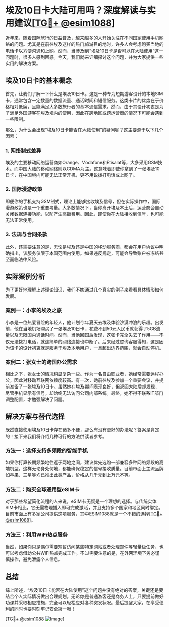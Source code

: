 # 埃及10日卡大陆可用吗？深度解读与实用建议[[TG💪+ @esim1088](https://t.me/s/esim1088)]

近年来，随着国际旅行的日益普及，越来越多的人开始关注在不同国家使用手机网络的问题。尤其是在前往埃及这样的热门旅游目的地时，许多人会考虑购买当地的电话卡以方便沟通和上网。然而，当涉及到“埃及10日卡是否可以在大陆使用”这一问题时，很多人感到困惑。今天，我们就来详细探讨这个问题，并为大家提供一些实用的解决方案。

## 埃及10日卡的基本概念

首先，让我们了解一下什么是埃及10日卡。这是一种专为短期游客设计的本地SIM卡，通常包含一定数量的数据流量、通话时间和短信服务。这类卡片的优势在于价格相对低廉，且能满足大多数旅行者的基本通信需求。然而，由于其设计初衷是为了满足外国游客在埃及境内的使用，因此在跨地区或跨运营商的情况下可能会遇到一些限制。

那么，为什么会出现“埃及10日卡能否在大陆使用”的疑问呢？这主要源于以下几个因素：

### 1. 网络制式差异

埃及的主要移动网络运营商如Orange、Vodafone和Etisalat等，大多采用GSM技术。而中国大陆的移动网络则以CDMA为主。这意味着即使你拿到了一张埃及10日卡，在中国境内可能无法正常开机，更不用说拨打电话或上网了。

### 2. 国际漫游政策

即便你的手机支持GSM制式，理论上能够接收埃及信号，但在实际操作中，国际漫游政策也是一个重要考量。大多数情况下，当你离开埃及本土后，运营商会自动关闭数据连接功能，以防产生高额费用。因此，即使你在大陆接收到信号，也可能无法正常使用。

### 3. 法规与合同条款

此外，还需要注意的是，无论是埃及还是中国的移动服务商，都会在用户协议中明确指出，该服务仅限于本国范围内使用。如果违反规定，可能会导致账户被冻结甚至面临法律风险。

## 实际案例分析

为了更好地理解上述理论知识，我们不妨通过几个真实的例子来看看具体情形如何发展。

### 案例一：小李的埃及之旅

小李是一位热爱冒险的年轻人，他计划今年夏天去埃及体验沙漠冲浪的乐趣。出发前，他在当地机场购买了一张埃及10日卡，花费不到50元人民币就获得了5GB流量以及无限国内通话时间。然而，当他回国后发现，这张卡完全失去了作用——不仅无法拨打电话，就连简单的网络连接也中断了。后来经过咨询客服得知，这是因为该卡的设计初衷就是服务于埃及本地用户，一旦超出边界范围，就会自动停机。

### 案例二：张女士的跨国办公需求

相比之下，张女士的情况稍显复杂一些。作为一名自由职业者，她经常需要远程办公，因此对移动互联网依赖度较高。有一次，她前往埃及参加一个重要会议，并提前准备了一张埃及10日卡。虽然她在埃及期间表现良好，但返回大陆后却发现，尽管手机显示有信号，却始终无法访问公司内部系统。最终，她不得不联系IT部门调整配置，才勉强解决了问题。

## 解决方案与替代选择

既然直接使用埃及10日卡存在诸多不便，那么有没有更好的办法呢？答案是肯定的！接下来我们将介绍几种可行的方法供读者参考。

### 方法一：选择支持多频段的智能手机

如果你打算长期频繁地往返于两地之间，建议优先选购一部兼容多种网络频段的高端机型。这样无论身处何地，都能确保稳定的信号接收质量。目前市面上主流品牌如苹果、三星等均已推出此类产品，价格从几千元到上万元不等。

### 方法二：购买全球通用型eSIM卡

对于那些希望简化流程的人来说，eSIM卡无疑是一个理想的选择。与传统实体SIM卡相比，它无需物理插入即可完成激活，并且支持多个国家和地区同时绑定。目前市面上有多家公司提供这项服务，其中ESIM1088就是一个不错的选择[[TG💪+ @esim1088](https://t.me/s/esim1088)]。

### 方法三：利用WiFi热点服务

当然，如果你只是偶尔需要短暂访问某些特定网站或者处理邮件等轻量级任务，也可以考虑借助公共WiFi热点完成工作。不过需要注意的是，在外网环境下务必谨慎操作，避免泄露个人信息。

## 总结

综上所述，“埃及10日卡能否在大陆使用”这个问题并没有绝对的答案，关键还是要结合个人实际情况做出合理规划。无论你是普通游客还是商务人士，只要提前做好功课并采取相应措施，完全可以轻松应对各种突发状况。最后提醒大家，在享受便利的同时也要时刻牢记安全第一哦！

[[TG💪+ @esim1088](https://t.me/s/esim1088) ![Image](https://i.postimg.cc/4NQfJmqS/Snipaste-2025-05-13-00-14-12.png)]